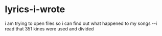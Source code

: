 # lyrics-i-wrote
i am trying to open files so i can find out what happened to my songs --i read that 351 kines were used and divided
